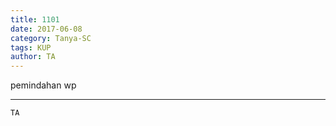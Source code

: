 ```yaml
---
title: 1101
date: 2017-06-08
category: Tanya-SC
tags: KUP
author: TA
---
```


pemindahan wp

---



`TA`
